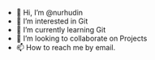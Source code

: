 - 👋 Hi, I’m @nurhudin
- 👀 I’m interested in Git
- 🌱 I’m currently learning Git
- 💞️ I’m looking to collaborate on Projects
- 📫 How to reach me by email.

<!---
nurhudin/nurhudin is a ✨ special ✨ repository because its `README.md` (this file) appears on your GitHub profile.
You can click the Preview link to take a look at your changes.
--->
